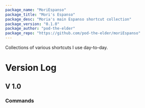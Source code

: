```yaml
---
package_name: "MoriEspanso"
package_title: "Mori's Espanso"
package_desc: "Moria's main Espanso shortcut collection"
package_version: "0.1.0"
package_author: "pod-the-elder"
package_repo: "https://github.com/pod-the-elder/moriEspanso"
---
```

Collections of various shortcuts I use day-to-day.

# Version Log

## V 1.0
### Commands

